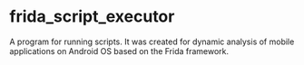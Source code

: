 # frida_script_executor
A program for running scripts. It was created for dynamic analysis of mobile applications on Android OS based on the Frida framework.

